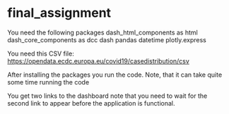 # final_assignment
You need the following packages
dash_html_components as html
dash_core_components as dcc
dash
pandas
datetime
plotly.express


You need this CSV file: https://opendata.ecdc.europa.eu/covid19/casedistribution/csv


After installing the packages you run the code.
Note, that it can take quite some time running the code

You get two links to the dashboard
note that you need to wait for the second link to appear before the application is functional.


